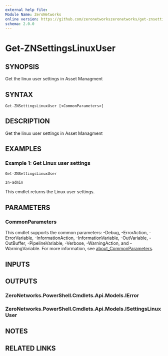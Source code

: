 ```yaml
---
external help file:
Module Name: ZeroNetworks
online version: https://github.com/zeronetworkszeronetworks/get-znsettingslinuxuser
schema: 2.0.0
---
```


# Get-ZNSettingsLinuxUser

## SYNOPSIS
Get the linux user settings in Asset Managment

## SYNTAX

```
Get-ZNSettingsLinuxUser [<CommonParameters>]
```

## DESCRIPTION
Get the linux user settings in Asset Managment

## EXAMPLES

### Example 1: Get Linux user settings
```powershell
Get-ZNSettingsLinuxUser
```

```output
zn-admin
```

This cmdlet returns the Linux user settings.

## PARAMETERS

### CommonParameters
This cmdlet supports the common parameters: -Debug, -ErrorAction, -ErrorVariable, -InformationAction, -InformationVariable, -OutVariable, -OutBuffer, -PipelineVariable, -Verbose, -WarningAction, and -WarningVariable. For more information, see [about_CommonParameters](http://go.microsoft.com/fwlink/?LinkID=113216).

## INPUTS

## OUTPUTS

### ZeroNetworks.PowerShell.Cmdlets.Api.Models.IError

### ZeroNetworks.PowerShell.Cmdlets.Api.Models.ISettingsLinuxUser

## NOTES

## RELATED LINKS

